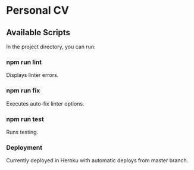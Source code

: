 # Personal CV

## Available Scripts

In the project directory, you can run:

### npm run lint

Displays linter errors.

### npm run fix

Executes auto-fix linter options.

### npm run test

Runs testing.

### Deployment

Currently deployed in Heroku with automatic deploys from master branch.

